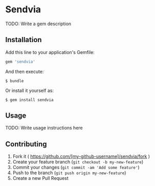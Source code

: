# Sendvia

TODO: Write a gem description

## Installation

Add this line to your application's Gemfile:

```ruby
gem 'sendvia'
```

And then execute:

    $ bundle

Or install it yourself as:

    $ gem install sendvia

## Usage

TODO: Write usage instructions here

## Contributing

1. Fork it ( https://github.com/[my-github-username]/sendvia/fork )
2. Create your feature branch (`git checkout -b my-new-feature`)
3. Commit your changes (`git commit -am 'Add some feature'`)
4. Push to the branch (`git push origin my-new-feature`)
5. Create a new Pull Request
